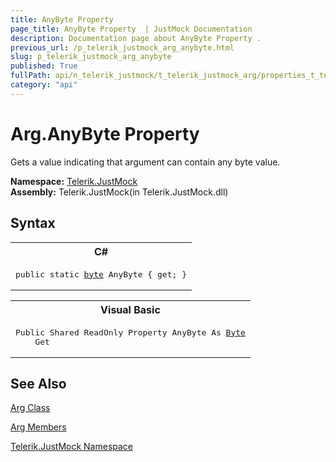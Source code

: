 ```yaml
---
title: AnyByte Property 
page_title: AnyByte Property  | JustMock Documentation
description: Documentation page about AnyByte Property .
previous_url: /p_telerik_justmock_arg_anybyte.html
slug: p_telerik_justmock_arg_anybyte
published: True
fullPath: api/n_telerik_justmock/t_telerik_justmock_arg/properties_t_telerik_justmock_arg/p_telerik_justmock_arg_anybyte
category: "api"
---
```


# Arg.AnyByte Property



Gets a value indicating that argument can contain any byte value.


 **Namespace:**  [Telerik.JustMock](n_telerik_justmock) <br> **Assembly:** Telerik.JustMock(in Telerik.JustMock.dll)
## Syntax


<div id="syntaxCodeBlocks" class="code"><span codeLanguage="CSharp"><table><tr><th>C#</th></tr><tr><td><pre xml:space="preserve"><span class="keyword">public</span> <span class="keyword">static</span> <a href="https://msdn2.microsoft.com/en-us/library/yyb1w04y" target="_blank">byte</a> <span class="identifier">AnyByte</span> { <span class="keyword">get</span>; }</pre></td></tr></table></span><span codeLanguage="VisualBasicDeclaration"><table><tr><th>Visual Basic</th></tr><tr><td><pre xml:space="preserve"><span class="keyword">Public</span> <span class="keyword">Shared</span> <span class="keyword">ReadOnly</span> <span class="keyword">Property</span> <span class="identifier">AnyByte</span> <span class="keyword">As</span> <a href="https://msdn2.microsoft.com/en-us/library/yyb1w04y" target="_blank">Byte</a>
	<span class="keyword">Get</span></pre></td></tr></table></span></div>


## See Also



 [Arg Class](t_telerik_justmock_arg) 

 [Arg Members](allmembers_t_telerik_justmock_arg) 

 [Telerik.JustMock Namespace](n_telerik_justmock) 



